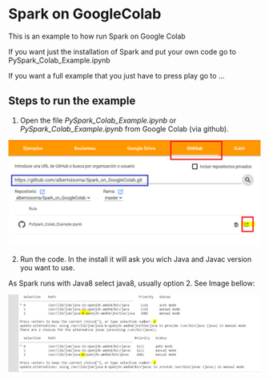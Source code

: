 # Spark on GoogleColab
This is an example to how run Spark on Google Colab

If you want just the installation of Spark and put your own code go to PySpark_Colab_Example.ipynb

If you want a full example that you just have to press play go to ...

## Steps to run the example

1. Open the file *PySpark_Colab_Example.ipynb* or *PySpark_Colab_Example.ipynb* from Google Colab (via github). 

![](images/img.png)

2. Run the code. In the install it will ask you wich Java and Javac version you want to use. 

As Spark runs with Java8 select java8, usually option 2. See Image bellow:

![](images/java.png)
